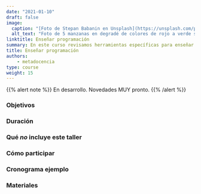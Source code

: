 ```yaml
---
date: "2021-01-10"
draft: false
image:
  caption: "[Foto de Stepan Babanin en Unsplash](https://unsplash.com/photos/kx6fpBOm-ss)"
  alt_text: "Foto de 5 manzanas en degradé de colores de rojo a verde sobre una superficie tomada por Stepan Babanin"
linktitle: Enseñar programación
summary: En este curso revisamos herramientas específicas para enseñar a programar
title: Enseñar programación
authors: 
    - metadocencia
type: course
weight: 15
---
```


{{% alert note %}}
En desarrollo. Novedades MUY pronto.
{{% /alert %}}


### Objetivos


### Duración


### Qué _no_ incluye este taller


### Cómo participar 


### Cronograma ejemplo 


### Materiales